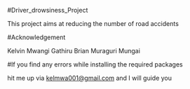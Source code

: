 #Driver_drowsiness_Project


This project aims at reducing the number of road accidents

#Acknowledgement


Kelvin Mwangi Gathiru
Brian Muraguri Mungai


#If you find any errors while installing the required packages

hit me up via kelmwa001@gmail.com and I will guide you

